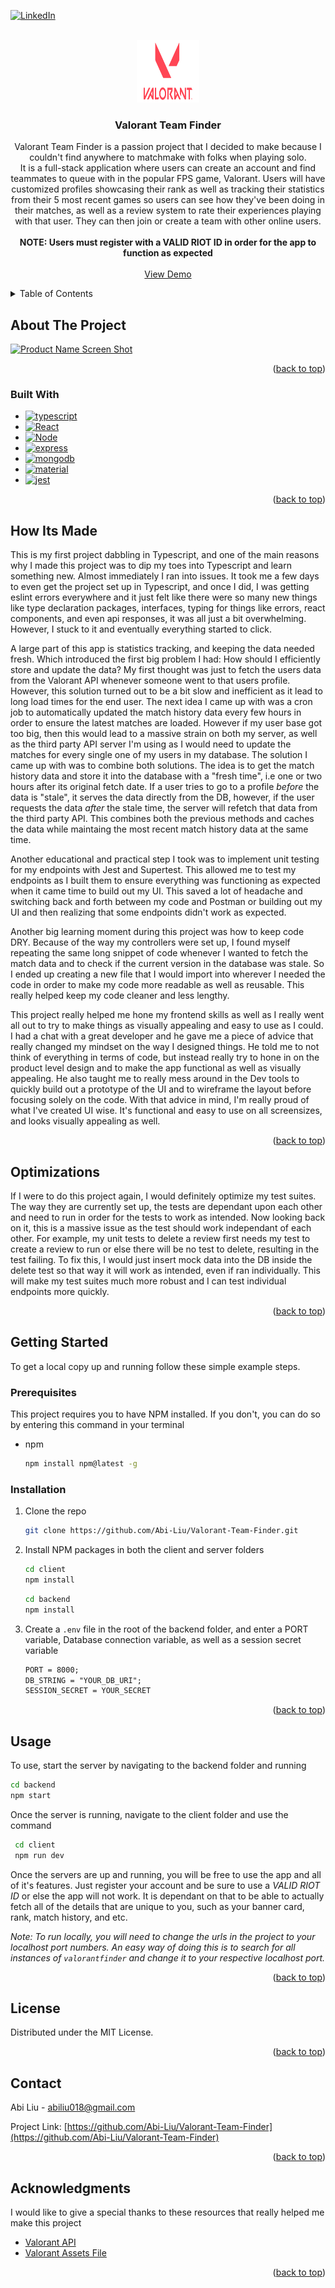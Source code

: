 <!-- Improved compatibility of back to top link: See: https://github.com/othneildrew/Best-README-Template/pull/73 -->

<a name="readme-top"></a>

<!--
*** Thanks for checking out the Best-README-Template. If you have a suggestion
*** that would make this better, please fork the repo and create a pull request
*** or simply open an issue with the tag "enhancement".
*** Don't forget to give the project a star!
*** Thanks again! Now go create something AMAZING! :D
-->

<!-- PROJECT SHIELDS -->
<!--
*** I'm using markdown "reference style" links for readability.
*** Reference links are enclosed in brackets [ ] instead of parentheses ( ).
*** See the bottom of this document for the declaration of the reference variables
*** for contributors-url, forks-url, etc. This is an optional, concise syntax you may use.
*** https://www.markdownguide.org/basic-syntax/#reference-style-links
-->

[![LinkedIn][linkedin-shield]][linkedin-url]

<!-- PROJECT LOGO -->
<br />
<div align="center">
  <a href="https://github.com/Abi-Liu/Valorant-Team-Finder">
    <img src="client/src/assets/LogoIcon.svg" alt="Logo" width="100" height="100">
  </a>

<h3 align="center">Valorant Team Finder</h3>

  <p align="center">
    Valorant Team Finder is a passion project that I decided to make because I couldn't find anywhere to matchmake with folks when playing solo.
    <br />
    It is a full-stack application where users can create an account and find teammates to queue with in the popular FPS game, Valorant. Users will have customized profiles showcasing their rank as well as tracking their statistics from their 5 most recent games so        users can see how they've been doing in their matches, as well as a review system to rate their experiences playing with that user. They can then join or create a team with other online users.
    <br />
    <br />
    <strong>NOTE: Users must register with a VALID RIOT ID in order for the app to function as expected</strong>
    <br />
    <br />
    <a href="https://valorantfinder.netlify.app/">View Demo</a>
 
  </p>
</div>

<!-- TABLE OF CONTENTS -->
<details>
  <summary>Table of Contents</summary>
  <ol>
    <li>
      <a href="#about-the-project">About The Project</a>
      <ul>
        <li><a href="#built-with">Built With</a></li>
      </ul>
    </li>
    <li>
      <a href = "#how-its-made">How It's Made</a>
    </li>
    <li>
      <a href="#getting-started">Getting Started</a>
      <ul>
        <li><a href="#prerequisites">Prerequisites</a></li>
        <li><a href="#installation">Installation</a></li>
      </ul>
    </li>
    <li><a href="#usage">Usage</a></li>
    <li><a href="#license">License</a></li>
    <li><a href="#contact">Contact</a></li>
    <li><a href="#acknowledgments">Acknowledgments</a></li>
  </ol>
</details>

<!-- ABOUT THE PROJECT -->

## About The Project

[![Product Name Screen Shot][product-screenshot]](https://example.com)

<p align="right">(<a href="#readme-top">back to top</a>)</p>

### Built With

- [![typescript][typescript]][typescript-url]
- [![React][react.js]][react-url]
- [![Node][node.js]][node-url]
- [![express][express]][express-url]
- [![mongodb][mongodb]][mongodb-url]
- [![material][material]][material-url]
- [![jest][jest]][jest-url]

<p align="right">(<a href="#readme-top">back to top</a>)</p>

<!-- HOW ITS MADE -->

## How Its Made

This is my first project dabbling in Typescript, and one of the main reasons why I made this project was to dip my toes into Typescript and learn something new. Almost immediately I ran into issues. It took me a few days to even get the project set up in Typescript, and once I did, I was getting eslint errors everywhere and it just felt like there were so many new things like type declaration packages, interfaces, typing for things like errors, react components, and even api responses, it was all just a bit overwhelming. However, I stuck to it and eventually everything started to click.

A large part of this app is statistics tracking, and keeping the data needed fresh. Which introduced the first big problem I had: How should I efficiently store and update the data?
My first thought was just to fetch the users data from the Valorant API whenever someone went to that users profile. However, this solution turned out to be a bit slow and inefficient as it lead to long load times for the end user. The next idea I came up with was a cron job to automatically updated the match history data every few hours in order to ensure the latest matches are loaded. However if my user base got too big, then this would lead to a massive strain on both my server, as well as the third party API server I'm using as I would need to update the matches for every single one of my users in my database. The solution I came up with was to combine both solutions. The idea is to get the match history data and store it into the database with a "fresh time", i.e one or two hours after its original fetch date. If a user tries to go to a profile _before_ the data is "stale", it serves the data directly from the DB, however, if the user requests the data _after_ the stale time, the server will refetch that data from the third party API. This combines both the previous methods and caches the data while maintaing the most recent match history data at the same time.

Another educational and practical step I took was to implement unit testing for my endpoints with Jest and Supertest. This allowed me to test my endpoints as I built them to ensure everything was functioning as expected when it came time to build out my UI. This saved a lot of headache and switching back and forth between my code and Postman or building out my UI and then realizing that some endpoints didn't work as expected.

Another big learning moment during this project was how to keep code DRY. Because of the way my controllers were set up, I found myself repeating the same long snippet of code whenever I wanted to fetch the match data and to check if the current version in the database was stale. So I ended up creating a new file that I would import into wherever I needed the code in order to make my code more readable as well as reusable. This really helped keep my code cleaner and less lengthy.

This project really helped me hone my frontend skills as well as I really went all out to try to make things as visually appealing and easy to use as I could. I had a chat with a great developer and he gave me a piece of advice that really changed my mindset on the way I designed things. He told me to not think of everything in terms of code, but instead really try to hone in on the product level design and to make the app functional as well as visually appealing. He also taught me to really mess around in the Dev tools to quickly build out a prototype of the UI and to wireframe the layout before focusing solely on the code. With that advice in mind, I'm really proud of what I've created UI wise. It's functional and easy to use on all screensizes, and looks visually appealing as well.

<p align="right">(<a href="#readme-top">back to top</a>)</p>

<!-- OPTIMIZATIONS -->

## Optimizations

If I were to do this project again, I would definitely optimize my test suites. The way they are currently set up, the tests are dependant upon each other and need to run in order for the tests to work as intended. Now looking back on it, this is a massive issue as the test should work independant of each other. For example, my unit tests to delete a review first needs my test to create a review to run or else there will be no test to delete, resulting in the test failing. To fix this, I would just insert mock data into the DB inside the delete test so that way it will work as intended, even if ran individually. This will make my test suites much more robust and I can test individual endpoints more quickly.

<p align="right">(<a href="#readme-top">back to top</a>)</p>

<!-- GETTING STARTED -->

## Getting Started

To get a local copy up and running follow these simple example steps.

### Prerequisites

This project requires you to have NPM installed. If you don't, you can do so by entering this command in your terminal

- npm
  ```sh
  npm install npm@latest -g
  ```

### Installation

1. Clone the repo
   ```sh
   git clone https://github.com/Abi-Liu/Valorant-Team-Finder.git
   ```
2. Install NPM packages in both the client and server folders
   ```sh
   cd client
   npm install
   ```
   ```sh
   cd backend
   npm install
   ```
3. Create a `.env` file in the root of the backend folder, and enter a PORT variable, Database connection variable, as well as a session secret variable
   ```md
   PORT = 8000;
   DB_STRING = "YOUR_DB_URI";
   SESSION_SECRET = YOUR_SECRET
   ```

<p align="right">(<a href="#readme-top">back to top</a>)</p>

<!-- USAGE EXAMPLES -->

## Usage

To use, start the server by navigating to the backend folder and running

```sh
cd backend
npm start
```

Once the server is running, navigate to the client folder and use the command

```sh
 cd client
 npm run dev
```

Once the servers are up and running, you will be free to use the app and all of it's features. Just register your account and be sure to use a _VALID RIOT ID_ or else the app will not work. It is dependant on that to be able to actually fetch all of the details that are unique to you, such as your banner card, rank, match history, and etc.

_Note: To run locally, you will need to change the urls in the project to your localhost port numbers. An easy way of doing this is to search for all instances of `valorantfinder` and change it to your respective localhost port._

<p align="right">(<a href="#readme-top">back to top</a>)</p>

<!-- LICENSE -->

## License

Distributed under the MIT License.

<p align="right">(<a href="#readme-top">back to top</a>)</p>

<!-- CONTACT -->

## Contact

Abi Liu - abiliu018@gmail.com

Project Link: [https://github.com/Abi-Liu/Valorant-Team-Finder](https://github.com/Abi-Liu/Valorant-Team-Finder)

<p align="right">(<a href="#readme-top">back to top</a>)</p>

<!-- ACKNOWLEDGMENTS -->

## Acknowledgments

I would like to give a special thanks to these resources that really helped me make this project

- [Valorant API](https://github.com/Henrik-3/unofficial-valorant-api)
- [Valorant Assets File](<https://www.figma.com/file/yeusbXGVd3uaeZetmzFavP/VALORANT-Graphic-Assets-(Community)?type=design&node-id=106-124&mode=design&t=UCzXgjLqZPLs54rK-0>)

<p align="right">(<a href="#readme-top">back to top</a>)</p>

<!-- MARKDOWN LINKS & IMAGES -->
<!-- https://www.markdownguide.org/basic-syntax/#reference-style-links -->

[contributors-shield]: https://img.shields.io/github/contributors/Abi-Liu/Valorant-Team-Finder.svg?style=for-the-badge
[contributors-url]: https://github.com/Abi-Liu/Valorant-Team-Finder/graphs/contributors
[forks-shield]: https://img.shields.io/github/forks/Abi-Liu/Valorant-Team-Finder.svg?style=for-the-badge
[forks-url]: https://github.com/Abi-Liu/Valorant-Team-Finder/network/members
[stars-shield]: https://img.shields.io/github/stars/Abi-Liu/Valorant-Team-Finder.svg?style=for-the-badge
[stars-url]: https://github.com/Abi-Liu/Valorant-Team-Finder/stargazers
[issues-shield]: https://img.shields.io/github/issues/Abi-Liu/Valorant-Team-Finder.svg?style=for-the-badge
[issues-url]: https://github.com/Abi-Liu/Valorant-Team-Finder/issues
[license-shield]: https://img.shields.io/github/license/Abi-Liu/Valorant-Team-Finder.svg?style=for-the-badge
[license-url]: https://github.com/Abi-Liu/Valorant-Team-Finder/blob/master/LICENSE.txt
[linkedin-shield]: https://img.shields.io/badge/-LinkedIn-black.svg?style=for-the-badge&logo=linkedin&colorB=555
[linkedin-url]: https://linkedin.com/in/abiliu
[product-screenshot]: images/screenshot.png
[React.js]: https://img.shields.io/badge/React-20232A?style=for-the-badge&logo=react&logoColor=61DAFB
[React-url]: https://reactjs.org/
[node.js]: https://img.shields.io/badge/Node.js-43853D?style=for-the-badge&logo=node.js&logoColor=white
[node-url]: https://nodejs.org/en
[express]: https://img.shields.io/badge/Express.js-404D59?style=for-the-badge
[express-url]: https://expressjs.com/
[mongodb]: https://img.shields.io/badge/MongoDB-4EA94B?style=for-the-badge&logo=mongodb&logoColor=white
[mongodb-url]: https://www.mongodb.com/
[material]: https://img.shields.io/badge/Material--UI-0081CB?style=for-the-badge&logo=material-ui&logoColor=white
[material-url]: https://mui.com/
[typescript]: https://img.shields.io/badge/TypeScript-007ACC?style=for-the-badge&logo=typescript&logoColor=white
[typescript-url]: https://www.typescriptlang.org/
[jest]: https://img.shields.io/badge/Jest-323330?style=for-the-badge&logo=Jest&logoColor=white
[jest-url]: https://jestjs.io/
